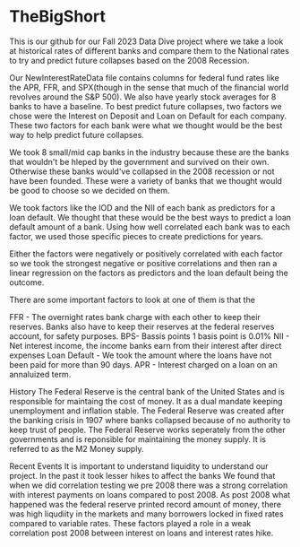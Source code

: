 # TheBigShort
This is our github for our Fall 2023 Data Dive project where we take a look at historical rates of different banks and compare them to the National rates to try and predict future collapses based on the 2008 Recession.


Our NewInterestRateData file contains columns for federal fund rates like the APR, FFR, and SPX(though in the sense that much of the financial world revolves around the S&P 500). We also have yearly stock averages for 8 banks to have a baseline. To best predict future collapses, two factors we chose were the Interest on Deposit and Loan on Default for each company. These two factors for each bank were what we thought would be the best way to help predict future collapses. 


We took 8 small/mid cap banks in the industry because these are the banks that wouldn't be hleped by the government and survived on their own. Otherwise these banks would've collapsed in the 2008 recession or not have been founded. These were a variety of banks that we thought would be good to choose so we decided on them.


We took factors like the IOD and the NII of each bank as predictors for a loan default. We thought that these would be the best ways to predict a loan default amount of a bank. Using how well correlated each bank was to each factor, we used those specific pieces to create predictions for years.


Either the factors were negatively or positively correlated with each factor so we took the strongest negative or positive correlations and then ran a linear regression on the factors as predictors and the loan default being the outcome.

There are some important factors to look at one of them is that the 

FFR - The overnight rates bank charge with each other to keep their reserves. Banks also have to keep their reserves at the federal reserves account, for safety purposes.
BPS- Bassis points 1 basis point is 0.01%
NII - Net interest income, the income banks earn from their interest after direct expenses
Loan Default - We took the amount where the loans have not been paid for more than 90 days.
APR - Interest charged on a loan on an annaluized term.

History
The Federal Reserve is the central bank of the United States and is responsible for maintaing the cost of money. It as a dual mandate keeping unemployment and inflation stable. The Federal Reserve was created after the banking crisis in 1907 where banks collapsed because of no authority to keep trust of people. The Federal Reserve works seperately from the other governments and is reponsible for maintaining the money supply. It is referred to as the M2 Money supply.

Recent Events
It is important to understand liquidity to understand our project. In the past it took lesser hikes to affect the banks We found that when we did correlation testing we pre 2008 there was a strong correlation with interest payments on loans compared to post 2008. As post 2008 what happened was the federal reserve printed record amount of money, there was high liqudiity in the markets and many borrowers locked in fixed rates compared to variable rates. These factors played a role in a weak correlation post 2008 between interest on loans and interest rates hike.
